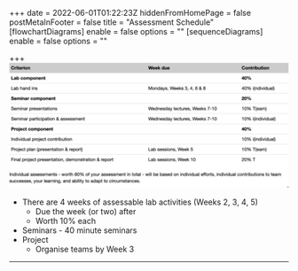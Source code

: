 +++
date = 2022-06-01T01:22:23Z
hiddenFromHomePage = false
postMetaInFooter = false
title = "Assessment Schedule"
[flowchartDiagrams]
enable = false
options = ""
[sequenceDiagrams]
enable = false
options = ""

+++
![](/uploads/snipaste_2022-06-01_11-21-15.jpg)

* There are 4 weeks of assessable lab activities (Weeks 2, 3, 4, 5)
  * Due the week (or two) after
  * Worth 10% each
* Seminars - 40 minute seminars
* Project
  * Organise teams by Week 3

***